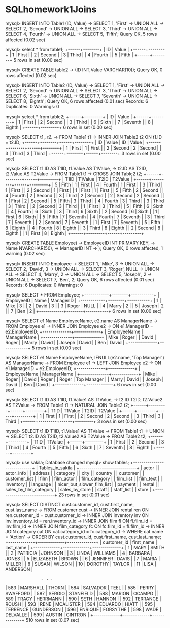 # SQLhomework1Joins

mysql> INSERT INTO Table1 (ID, Value)
    -> SELECT 1, 'First'
    -> UNION ALL
    -> SELECT 2, 'Second'
    -> UNION ALL
    -> SELECT 3, 'Third'
    -> UNION ALL
    -> SELECT 4, 'Fourth'
    -> UNION ALL
    -> SELECT 5, 'Fifth';
Query OK, 5 rows affected (0.02 sec)

mysql> select * from table1;
+------+--------+
| ID   | Value  |
+------+--------+
|    1 | First  |
|    2 | Second |
|    3 | Third  |
|    4 | Fourth |
|    5 | Fifth  |
+------+--------+
5 rows in set (0.00 sec)

mysql> CREATE TABLE table2
    -> (ID INT,Value VARCHAR(10));
Query OK, 0 rows affected (0.02 sec)

mysql> INSERT INTO Table2 (ID, Value)
    -> SELECT 1, 'First'
    -> UNION ALL
    -> SELECT 2, 'Second'
    -> UNION ALL
    -> SELECT 3, 'Third'
    -> UNION ALL
    -> SELECT 6, 'Sixth'
    -> UNION ALL
    -> SELECT 7, 'Seventh'
    -> UNION ALL
    -> SELECT 8, 'Eighth';
Query OK, 6 rows affected (0.01 sec)
Records: 6  Duplicates: 0  Warnings: 0

mysql> select * from table2;
+------+---------+
| ID   | Value   |
+------+---------+
|    1 | First   |
|    2 | Second  |
|    3 | Third   |
|    6 | Sixth   |
|    7 | Seventh |
|    8 | Eighth  |
+------+---------+
6 rows in set (0.00 sec)

mysql> SELECT t1.*, t2.*
    -> FROM Table1 t1
    -> INNER JOIN Table2 t2 ON t1.ID = t2.ID;
+------+--------+------+--------+
| ID   | Value  | ID   | Value  |
+------+--------+------+--------+
|    1 | First  |    1 | First  |
|    2 | Second |    2 | Second |
|    3 | Third  |    3 | Third  |
+------+--------+------+--------+
3 rows in set (0.00 sec)

mysql> SELECT t1.ID AS T1ID, t1.Value AS T1Value,
    -> t2.ID AS T2ID, t2.Value AS T2Value
    -> FROM Table1 t1
    -> CROSS JOIN Table2 t2;
+------+---------+------+---------+
| T1ID | T1Value | T2ID | T2Value |
+------+---------+------+---------+
|    5 | Fifth   |    1 | First   |
|    4 | Fourth  |    1 | First   |
|    3 | Third   |    1 | First   |
|    2 | Second  |    1 | First   |
|    1 | First   |    1 | First   |
|    5 | Fifth   |    2 | Second  |
|    4 | Fourth  |    2 | Second  |
|    3 | Third   |    2 | Second  |
|    2 | Second  |    2 | Second  |
|    1 | First   |    2 | Second  |
|    5 | Fifth   |    3 | Third   |
|    4 | Fourth  |    3 | Third   |
|    3 | Third   |    3 | Third   |
|    2 | Second  |    3 | Third   |
|    1 | First   |    3 | Third   |
|    5 | Fifth   |    6 | Sixth   |
|    4 | Fourth  |    6 | Sixth   |
|    3 | Third   |    6 | Sixth   |
|    2 | Second  |    6 | Sixth   |
|    1 | First   |    6 | Sixth   |
|    5 | Fifth   |    7 | Seventh |
|    4 | Fourth  |    7 | Seventh |
|    3 | Third   |    7 | Seventh |
|    2 | Second  |    7 | Seventh |
|    1 | First   |    7 | Seventh |
|    5 | Fifth   |    8 | Eighth  |
|    4 | Fourth  |    8 | Eighth  |
|    3 | Third   |    8 | Eighth  |
|    2 | Second  |    8 | Eighth  |
|    1 | First   |    8 | Eighth  |
+------+---------+------+---------+

mysql> CREATE TABLE Employee(
    -> EmployeeID INT PRIMARY KEY,
    -> Name NVARCHAR(50),
    -> ManagerID INT
    -> );
Query OK, 0 rows affected, 1 warning (0.02 sec)

mysql> INSERT INTO Employee
    -> SELECT 1, 'Mike', 3
    -> UNION ALL
    -> SELECT 2, 'David', 3
    -> UNION ALL
    -> SELECT 3, 'Roger', NULL
    -> UNION ALL
    -> SELECT 4, 'Marry', 2
    -> UNION ALL
    -> SELECT 5, 'Joseph', 2
    -> UNION ALL
    -> SELECT 7, 'Ben', 2;
Query OK, 6 rows affected (0.01 sec)
Records: 6  Duplicates: 0  Warnings: 0

mysql> SELECT * FROM Employee;
+------------+--------+-----------+
| EmployeeID | Name   | ManagerID |
+------------+--------+-----------+
|          1 | Mike   |         3 |
|          2 | David  |         3 |
|          3 | Roger  |      NULL |
|          4 | Marry  |         2 |
|          5 | Joseph |         2 |
|          7 | Ben    |         2 |
+------------+--------+-----------+
6 rows in set (0.00 sec)

mysql> SELECT e1.Name EmployeeName, e2.name AS ManagerName
    -> FROM Employee e1
    -> INNER JOIN Employee e2
    -> ON e1.ManagerID = e2.EmployeeID;
+--------------+-------------+
| EmployeeName | ManagerName |
+--------------+-------------+
| Mike         | Roger       |
| David        | Roger       |
| Marry        | David       |
| Joseph       | David       |
| Ben          | David       |
+--------------+-------------+
5 rows in set (0.00 sec)

mysql> SELECT e1.Name EmployeeName, IFNULL(e2.name, 'Top Manager') AS ManagerName
    -> FROM Employee e1
    -> LEFT JOIN Employee e2
    -> ON e1.ManagerID = e2.EmployeeID;
+--------------+-------------+
| EmployeeName | ManagerName |
+--------------+-------------+
| Mike         | Roger       |
| David        | Roger       |
| Roger        | Top Manager |
| Marry        | David       |
| Joseph       | David       |
| Ben          | David       |
+--------------+-------------+
6 rows in set (0.00 sec)

mysql> SELECT t1.ID AS T1ID, t1.Value1 AS T1Value,
    -> t2.ID T2ID, t2.Value2 AS T2Value
    -> FROM Table1 t1
    -> NATURAL JOIN Table2 t2;
+------+---------+------+---------+
| T1ID | T1Value | T2ID | T2Value |
+------+---------+------+---------+
|    1 | First   |    1 | First   |
|    2 | Second  |    2 | Second  |
|    3 | Third   |    3 | Third   |
+------+---------+------+---------+
3 rows in set (0.00 sec)

mysql> SELECT t1.ID T1ID, t1.Value1 AS T1Value
    -> FROM Table1 t1
    -> UNION
    -> SELECT t2.ID AS T2ID, t2.Value2 AS T2Value
    -> FROM Table2 t2;
+------+---------+
| T1ID | T1Value |
+------+---------+
|    1 | First   |
|    2 | Second  |
|    3 | Third   |
|    4 | Fourth  |
|    5 | Fifth   |
|    6 | Sixth   |
|    7 | Seventh |
|    8 | Eighth  |
+------+---------+

mysql> use sakila;
Database changed
mysql> show tables;
+----------------------------+
| Tables_in_sakila           |
+----------------------------+
| actor                      |
| actor_info                 |
| address                    |
| category                   |
| city                       |
| country                    |
| customer                   |
| customer_list              |
| film                       |
| film_actor                 |
| film_category              |
| film_list                  |
| film_text                  |
| inventory                  |
| language                   |
| nicer_but_slower_film_list |
| payment                    |
| rental                     |
| sales_by_film_category     |
| sales_by_store             |
| staff                      |
| staff_list                 |
| store                      |
+----------------------------+
23 rows in set (0.01 sec)

mysql> SELECT DISTINCT cust.customer_id, cust.first_name, cust.last_name
    -> FROM customer cust
    -> INNER JOIN rental ren ON ren.customer_id = cust.customer_id
    -> INNER JOIN inventory inv ON inv.inventory_id = ren.inventory_id
    -> INNER JOIN film fl ON fl.film_id = inv.film_id
    -> INNER JOIN film_category fc ON fc.film_id = fl.film_id
    -> INNER JOIN category cat ON cat.category_id = fc.category_id
    -> WHERE cat.name = 'Action'
    -> ORDER BY cust.customer_id, cust.first_name, cust.last_name;
+-------------+-------------+--------------+
| customer_id | first_name  | last_name    |
+-------------+-------------+--------------+
|           1 | MARY        | SMITH        |
|           2 | PATRICIA    | JOHNSON      |
|           3 | LINDA       | WILLIAMS     |
|           4 | BARBARA     | JONES        |
|           5 | ELIZABETH   | BROWN        |
|           6 | JENNIFER    | DAVIS        |
|           7 | MARIA       | MILLER       |
|           8 | SUSAN       | WILSON       |
|          10 | DOROTHY     | TAYLOR       |
|          11 | LISA        | ANDERSON     |

                    . . .
                    
|         583 | MARSHALL    | THORN        |
|         584 | SALVADOR    | TEEL         |
|         585 | PERRY       | SWAFFORD     |
|         587 | SERGIO      | STANFIELD    |
|         588 | MARION      | OCAMPO       |
|         589 | TRACY       | HERRMANN     |
|         590 | SETH        | HANNON       |
|         592 | TERRANCE    | ROUSH        |
|         593 | RENE        | MCALISTER    |
|         594 | EDUARDO     | HIATT        |
|         595 | TERRENCE    | GUNDERSON    |
|         596 | ENRIQUE     | FORSYTHE     |
|         598 | WADE        | DELVALLE     |
|         599 | AUSTIN      | CINTRON      |
+-------------+-------------+--------------+
510 rows in set (0.07 sec)

